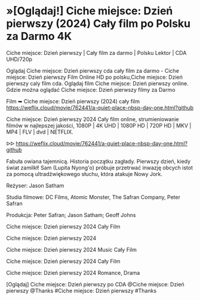 # »[Oglądaj!] Ciche miejsce: Dzień pierwszy (2024) Cały film po Polsku za Darmo 4K


Ciche miejsce: Dzień pierwszy | Cały film za darmo | Polsku Lektor | CDA UHD/720p

Oglądaj Ciche miejsce: Dzień pierwszy cda cały film za darmo - Ciche miejsce: Dzień pierwszy Film Online HD po polsku,Ciche miejsce: Dzień pierwszy caly film cda. Oglądaj film Ciche miejsce: Dzień pierwszy online. Gdzie można oglądać Ciche miejsce: Dzień pierwszy filmy za Darmo

Film ➥ Ciche miejsce: Dzień pierwszy (2024) cały film https://weflix.cloud/movie/762441/a-quiet-place-nbsp-day-one.html?github

Ciche miejsce: Dzień pierwszy 2024 Cały film online, strumieniowanie filmów w najlepszej jakości, 1080P | 4K UHD | 1080P HD | 720P HD | MKV | MP4 | FLV | dvd | NETFLIX.

ᐅᐅ https://weflix.cloud/movie/762441/a-quiet-place-nbsp-day-one.html?github

Fabuła owiana tajemnicą. Historia początku zagłady. Pierwszy dzień, kiedy świat zamilkł! Sam (Lupita Nyong'o) próbuje przetrwać inwazję obcych istot za pomocą ultradźwiękowego słuchu, która atakuje Nowy Jork.


Reżyser: Jason Satham

Studia filmowe: DC Films, Atomic Monster, The Safran Company, Peter Safran

Produkcja: Peter Safran; Jason Satham; Geoff Johns

Ciche miejsce: Dzień pierwszy 2024 Cały Film

Ciche miejsce: Dzień pierwszy 2024

Ciche miejsce: Dzień pierwszy 2024 Music Cały Film

Ciche miejsce: Dzień pierwszy 2024 Cały Film

Ciche miejsce: Dzień pierwszy 2024 Romance, Drama

[Oglądaj] Ciche miejsce: Dzień pierwszy po CDA @Ciche miejsce: Dzień pierwszy @Thanks #Ciche miejsce: Dzień pierwszy #Thanks

